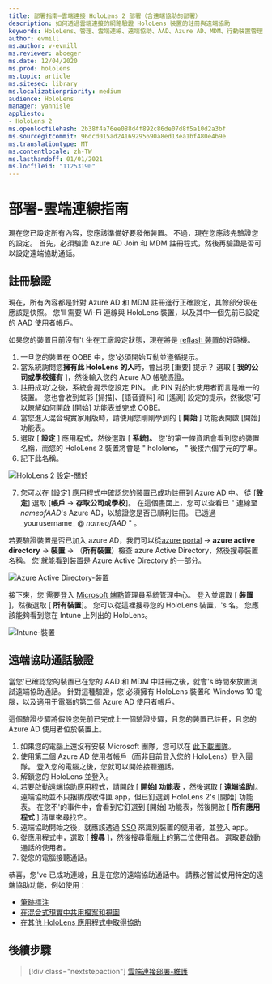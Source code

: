 ```yaml
---
title: 部署指南–雲端連接 HoloLens 2 部署（含遠端協助的部署）
description: 如何透過雲端連接的網路驗證 HoloLens 裝置的註冊與遠端協助
keywords: HoloLens、管理、雲端連線、遠端協助、AAD、Azure AD、MDM、行動裝置管理
author: evmill
ms.author: v-evmill
ms.reviewer: aboeger
ms.date: 12/04/2020
ms.prod: hololens
ms.topic: article
ms.sitesec: library
ms.localizationpriority: medium
audience: HoloLens
manager: yannisle
appliesto:
- HoloLens 2
ms.openlocfilehash: 2b38f4a76ee088d4f892c86de07d8f5a10d2a3bf
ms.sourcegitcommit: 96dcd015ad24169295690a8ed13ea1bf480e4b9e
ms.translationtype: MT
ms.contentlocale: zh-TW
ms.lasthandoff: 01/01/2021
ms.locfileid: "11253190"
---
```

# 部署-雲端連線指南

現在您已設定所有內容，您應該準備好要發佈裝置。 不過，現在您應該先驗證您的設定。 首先，必須驗證 Azure AD Join 和 MDM 註冊程式，然後再驗證是否可以設定遠端協助通話。

## 註冊驗證

現在，所有內容都是針對 Azure AD 和 MDM 註冊進行正確設定，其餘部分現在應該是快照。 您&#39;ll 需要 Wi-Fi 連線與 HoloLens 裝置，以及其中一個先前已設定的 AAD 使用者帳戶。

如果您的裝置目前沒有&#39;t 坐在工廠設定狀態，現在將是 [reflash 裝置](https://docs.microsoft.com/hololens/hololens-recovery#clean-reflash-the-device)的好時機。

1. 一旦您的裝置在 OOBE 中，您&#39;必須開始互動並遵循提示。 
1. 當系統詢問您**擁有此 HoloLens 的人**時，會出現 [重要] 提示？ 選取 [ **我的公司或學校擁有** ]，然後輸入您的 Azure AD 帳號憑證。
1. 註冊成功&#39;之後，系統會提示您設定 PIN。 此 PIN 對於此使用者而言是唯一的裝置。 您也會收到虹彩 [掃描]、[語音資料] 和 [遙測] 設定的提示，然後您&#39;可以瞭解如何開啟 [開始] 功能表並完成 OOBE。
1. 當您進入混合現實家用版時，請使用您剛剛學到的 [ **開始** ] 功能表開啟 [開始] 功能表。
1. 選取 [ **設定** ] 應用程式，然後選取 [ **系統]。** 您&#39;的第一條資訊會看到您的裝置名稱，而您的 HoloLens 2 裝置將會是 &quot; hololens， &quot; 後接六個字元的字串。
1. 記下此名稱。

![HoloLens 2 設定-關於](./images/hololens2-settings-about.jpg)

7. 您可以在 [設定] 應用程式中確認您的裝置已成功註冊到 Azure AD 中。 從 [**設定**] 選取 [**帳戶**  ->  **存取公司或學校**]。 在這個畫面上，您可以查看已 &quot; 連線至 _nameofAAD_&#39;s Azure AD，以驗證您是否已順利註冊。 已透過_yourusername_ @ _nameofAAD_ &quot; 。


若要驗證裝置是否已加入 azure AD，我們可以從[azure portal](https://portal.azure.com/#home)  ->  **azure active directory**  ->  **裝置**  ->  （**所有裝置**）檢查 azure Active Directory，然後搜尋裝置名稱。 您&#39;就能看到裝置是 Azure Active Directory 的一部分。


![Azure Active Directory-裝置](./images/aad-enrollment.png)

接下來，您&#39;需要登入 [Microsoft 端點](https://endpoint.microsoft.com/#home)管理員系統管理中心。 登入並選取 [ **裝置** ]，然後選取 [ **所有裝置**]。 您可以從這裡搜尋您的 HoloLens 裝置，&#39;s 名。 您應該能夠看到您在 Intune 上列出的 HoloLens。

![Intune-裝置](./images/endpoint-all-devices-enrolled.png)

## 遠端協助通話驗證

當您&#39;已確認您的裝置已在您的 AAD 和 MDM 中註冊之後，就會&#39;s 時間來放置測試遠端協助通話。 針對這種驗證，您&#39;必須擁有 HoloLens 裝置和 Windows 10 電腦，以及適用于電腦的第二個 Azure AD 使用者帳戶。

這個驗證步驟將假設您先前已完成上一個驗證步驟，且您的裝置已註冊，且您的 Azure AD 使用者位於裝置上。


1. 如果您的電腦上還沒有安裝 Microsoft 團隊，您可以在 [此下載團隊](https://www.microsoft.com/microsoft-365/microsoft-teams/download-app)。
2. 使用第二個 Azure AD 使用者帳戶（而非目前登入您的 HoloLens）登入團隊。 登入您的電腦之後，您就可以開始接聽通話。
3. 解鎖您的 HoloLens 並登入。
4. 若要啟動遠端協助應用程式，請開啟 [ **開始] 功能表** ，然後選取 [ **遠端協助**]。 遠端協助並不只捆綁成收件匣 app，但已釘選到 HoloLens 2&#39;s [開始] 功能表。 在您不&#39;的事件中，會看到它釘選到 [開始] 功能表，然後開啟 [ **所有應用程式** ] 清單來尋找它。
5. 遠端協助開始之後，就應該透過 [SSO](https://docs.microsoft.com/azure/active-directory/manage-apps/what-is-single-sign-on) 來識別裝置的使用者，並登入 app。
6. 從應用程式中，選取 [ **搜尋** ]，然後搜尋電腦上的第二位使用者。 選取要啟動通話的使用者。
7. 從您的電腦接聽通話。

恭喜，您&#39;ve 已成功連線，且是在您的遠端協助通話中。 請務必嘗試使用特定的遠端協助功能，例如使用：

- [筆跡標注](https://docs.microsoft.com/dynamics365/mixed-reality/remote-assist/add-annotations-hololens)
- [在混合式現實中共用檔案和視圖](https://docs.microsoft.com/dynamics365/mixed-reality/remote-assist/display-save-files)
- [在其他 HoloLens 應用程式中取得協助](https://docs.microsoft.com/dynamics365/mixed-reality/remote-assist/get-help-hololens-app-hololens)

## 後續步驟

> [!div class="nextstepaction"]
> [雲端連接部署-維護](hololens2-cloud-connected-maintain.md)